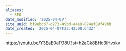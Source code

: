 ```yaml
---
aliases:
  - SEO
date_modified: '2025-04-07'
site_uuid: bf9ebdb7-d273-49bd-a4e9-074af89f49bb
date_created: '2025-04-07T22:42:08.643Z'
---
```


https://youtu.be/Y3EaE0aT98U?si=h2aCk8BHc3iHvxkv